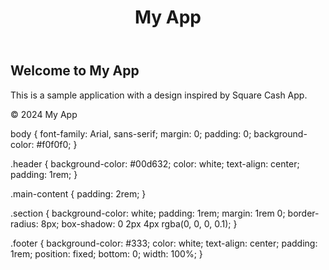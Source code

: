 <!DOCTYPE html>
<html lang="en">
<head>
    <meta charset="UTF-8">
    <meta name="viewport" content="width=device-width, initial-scale=1.0">
    <title>My App</title>
    <link rel="stylesheet" href="style.css">
</head>
<body>
    <header class="header">
        <h1>My App</h1>
    </header>
    <main class="main-content">
        <section class="section">
            <h2>Welcome to My App</h2>
            <p>This is a sample application with a design inspired by Square Cash App.</p>
        </section>
    </main>
    <footer class="footer">
        <p>&copy; 2024 My App</p>
    </footer>
</body>
</html>

body {
    font-family: Arial, sans-serif;
    margin: 0;
    padding: 0;
    background-color: #f0f0f0;
}

.header {
    background-color: #00d632;
    color: white;
    text-align: center;
    padding: 1rem;
}

.main-content {
    padding: 2rem;
}

.section {
    background-color: white;
    padding: 1rem;
    margin: 1rem 0;
    border-radius: 8px;
    box-shadow: 0 2px 4px rgba(0, 0, 0, 0.1);
}

.footer {
    background-color: #333;
    color: white;
    text-align: center;
    padding: 1rem;
    position: fixed;
    bottom: 0;
    width: 100%;
}